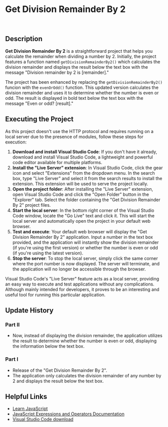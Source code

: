 # Get Division Remainder By 2
<br>

## Description
**Get Division Remainder By 2** is a straightforward project that helps you calculate the remainder when dividing a number by 2. Initially, the project features a function named ```getDivisionRemainderBy2()``` which calculates the division remainder and displays the result below the text box with the message "Division remainder by 2 is [remainder]."

The project has been enhanced by replacing the ```getDivisionRemainderBy2()``` funcion with the ```evenOrOdd()``` function. This updated version calculates the division remainder and uses it to determine whether the number is even or odd. The result is displayed in bold text below the text box with the message "Even or odd? [result]."

## Executing the Project
As this project doesn't use the HTTP protocol and requires running on a local server due to the presence of modules, follow these steps for execution:
1. **Download and install Visual Studio Code**: If you don't have it already, download and install Visual Studio Code, a lightweight and powerful code editor available for multiple platforms.
2. **Install the "Live Server" extension**:  In Visual Studio Code, click the gear icon and select "Extensions" from the dropdown menu. In the search box, type "Live Server" and select it from the search results to install the extension. This extension will be used to serve the project locally.
3. **Open the project folder**: After installing the "Live Server" extension, open Visual Studio Code and click the "Open Folder" button in the "Explorer" tab. Select the folder containing the "Get Division Remainder By 2" project files.
4. **Start the local server**: In the bottom right corner of the Visual Studio Code window, locate the "Go Live" text and click it. This will start the local server and automatically open the project in your default web browser.
5. **Test and execute**: Your default web browser will display the "Get Division Remainder By 2" application. Input a number in the text box provided, and the application will instantly show the division remainder (if you're using the first version) or whether the number is even or odd (if you're using the latest version).
6. **Stop the server**: To stop the local server, simply click the same corner where the port number is now displayed. The server will terminate, and the application will no longer be accessible through the browser.

Visual Studio Code's "Live Server" feature acts as a local server, providing an easy way to execute and test applications without any complications. Although mainly intended for developers, it proves to be an interesting and useful tool for running this particular application.

## Update History
### Part II
* Now, instead of displaying the division remainder, the application utilizes the result to determine whether the number is even or odd, displaying the information below the text box.

### Part I
* Release of the "Get Division Remainder By 2".
* The application only calculates the division remainder of any number by 2 and displays the result below the text box.

## Helpful Links
* [Learn JavaScript](https://www.learnjavascript.com/)
* [JavaScript Expressions and Operators Documentation](https://developer.mozilla.org/en-US/docs/Web/JavaScript/Guide/Expressions_and_operators)
* [Visual Studio Code download](https://code.visualstudio.com/)

